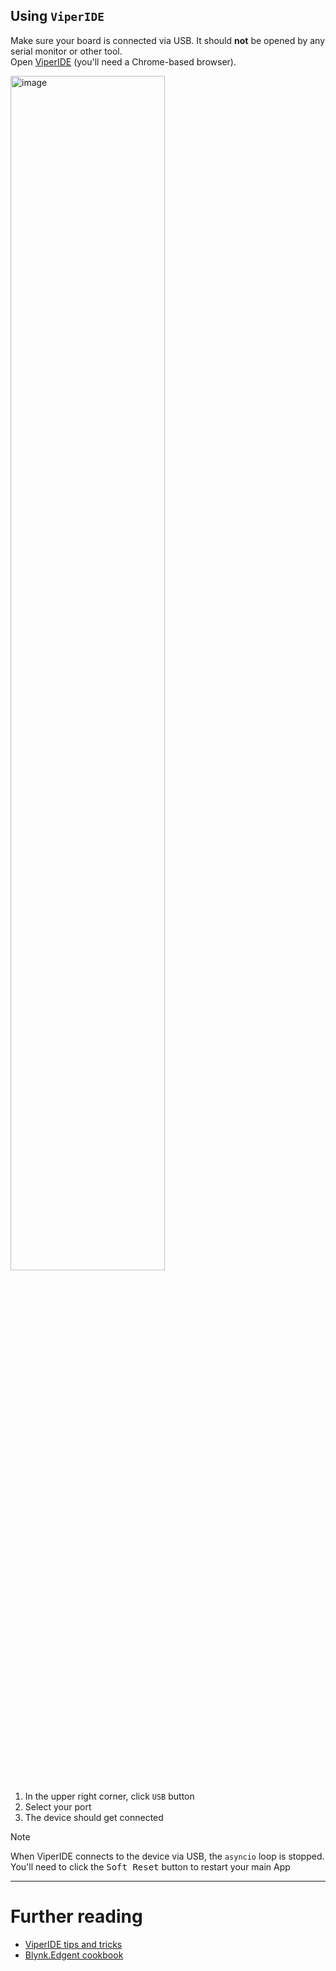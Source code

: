## Using `ViperIDE`

Make sure your board is connected via USB. It should **not** be opened by any serial monitor or other tool.  
Open [ViperIDE](https://viper-ide.org) (you'll need a Chrome-based browser).

[<img src="https://github.com/vshymanskyy/ViperIDE/blob/main/docs/images/visual-main.png?raw=1" alt="image" style="width:70%;"/>](https://viper-ide.org)

1. In the upper right corner, click `USB` button
2. Select your port
3. The device should get connected

> [!NOTE]
> When ViperIDE connects to the device via USB, the `asyncio` loop is stopped.  
> You'll need to click the <kbd>Soft Reset</kbd> button to restart your main App

---

# Further reading

- [ViperIDE tips and tricks](https://github.com/vshymanskyy/ViperIDE/tree/main/docs)
- [Blynk.Edgent cookbook](Cookbook.md)
